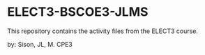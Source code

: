 # ELECT3-BSCOE3-JLMS
This repository contains the activity 
files from the ELECT3 course. 

by: Sison, JL, M. CPE3
